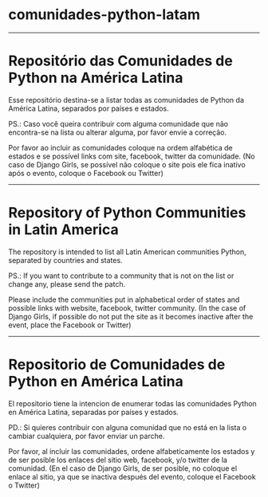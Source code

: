 # comunidades-python-latam
-------------------------------------------------------
Repositório das Comunidades de Python na América Latina
=======================================================
Esse repositório destina-se a listar todas as comunidades de Python da América Latina, separados por países e estados.

PS.: Caso você queira contribuir com alguma comunidade que não encontra-se na lista ou alterar alguma, por favor envie a correção.

Por favor ao incluir as comunidades coloque na ordem alfabética de estados e se possível links com site, facebook, twitter da comunidade. (No caso de Django Girls, se possível não coloque o site pois ele fica inativo após o evento, coloque o Facebook ou Twitter)

--------------------------------------------------
Repository of Python Communities in Latin America
==================================================
The repository is intended to list all Latin American communities Python, separated by countries and states.

PS.: If you want to contribute to a community that is not on the list or change any, please send the patch.

Please include the communities put in alphabetical order of states and possible links with website, facebook, twitter community. (In the case of Django Girls, if possible do not put the site as it becomes inactive after the event, place the Facebook or Twitter)

-------------------------------------------------------
Repositorio de Comunidades de Python en América Latina
=======================================================
El repositorio tiene la intencion de enumerar todas las comunidades Python en América Latina, separadas por países y estados.

PD.: Si quieres contribuir con alguna comunidad que no está en la lista o cambiar cualquiera, por favor enviar un parche.

Por favor, al incluir las comunidades, ordene alfabeticamente los estados y de ser posible los enlaces del sitio web, facebook, y/o twitter de la comunidad. (En el caso de Django Girls, de ser posible, no coloque el enlace al sitio, ya que se inactiva después del evento, coloque el Facebook o Twitter)
